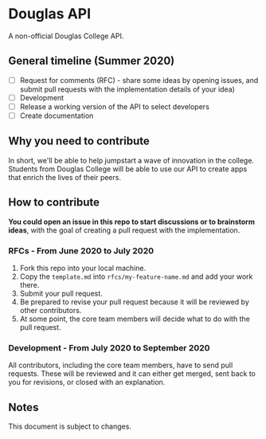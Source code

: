 # Douglas API

A non-official Douglas College API.

## General timeline (Summer 2020)
- [ ] Request for comments (RFC) - share some ideas by opening issues, and submit pull requests with the implementation details of your idea)
- [ ] Development
- [ ] Release a working version of the API to select developers
- [ ] Create documentation

## Why you need to contribute

In short, we'll be able to help jumpstart a wave of innovation in the college. Students from Douglas College will be able to use our API to create apps that enrich the lives of their peers.

## How to contribute

**You could open an issue in this repo to start discussions or to brainstorm ideas**, with the goal of creating a pull request with the implementation.

### RFCs - From June 2020 to July 2020 

1. Fork this repo into your local machine.
2. Copy the `template.md` into `rfcs/my-feature-name.md` and add your work there.
3. Submit your pull request.
4. Be prepared to revise your pull request because it will be reviewed by other contributors.
5. At some point, the core team members will decide what to do with the pull request.

### Development - From July 2020 to September 2020

All contributors, including the core team members, have to send pull requests. These will be reviewed and it can either get merged, sent back to you for revisions, or closed with an explanation.

## Notes 

This document is subject to changes.
